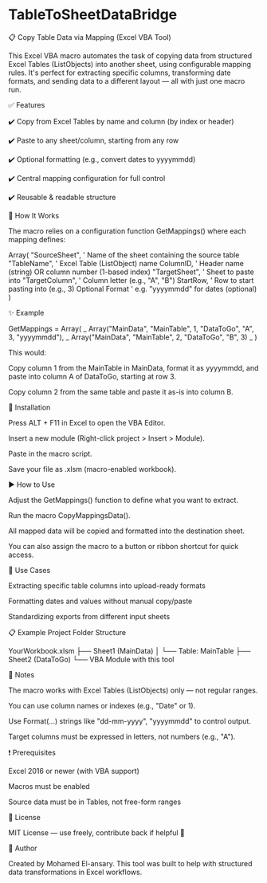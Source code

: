 # TableToSheetDataBridge

📋 Copy Table Data via Mapping (Excel VBA Tool)

This Excel VBA macro automates the task of copying data from structured Excel Tables (ListObjects) into another sheet, using configurable mapping rules. It's perfect for extracting specific columns, transforming date formats, and sending data to a different layout — all with just one macro run.

✅ Features

✔️ Copy from Excel Tables by name and column (by index or header)

✔️ Paste to any sheet/column, starting from any row

✔️ Optional formatting (e.g., convert dates to yyyymmdd)

✔️ Central mapping configuration for full control

✔️ Reusable & readable structure

🔧 How It Works

The macro relies on a configuration function GetMappings() where each mapping defines:

Array(
  "SourceSheet",     ' Name of the sheet containing the source table
  "TableName",       ' Excel Table (ListObject) name
  ColumnID,           ' Header name (string) OR column number (1-based index)
  "TargetSheet",     ' Sheet to paste into
  "TargetColumn",    ' Column letter (e.g., "A", "B")
  StartRow,           ' Row to start pasting into (e.g., 3)
  Optional Format     ' e.g. "yyyymmdd" for dates (optional)
)

✨ Example

GetMappings = Array( _
    Array("MainData", "MainTable", 1, "DataToGo", "A", 3, "yyyymmdd"), _
    Array("MainData", "MainTable", 2, "DataToGo", "B", 3) _
)

This would:

Copy column 1 from the MainTable in MainData, format it as yyyymmdd, and paste into column A of DataToGo, starting at row 3.

Copy column 2 from the same table and paste it as-is into column B.

💾 Installation

Press ALT + F11 in Excel to open the VBA Editor.

Insert a new module (Right-click project > Insert > Module).

Paste in the macro script.

Save your file as .xlsm (macro-enabled workbook).

▶️ How to Use

Adjust the GetMappings() function to define what you want to extract.

Run the macro CopyMappingsData().

All mapped data will be copied and formatted into the destination sheet.

You can also assign the macro to a button or ribbon shortcut for quick access.

📌 Use Cases

Extracting specific table columns into upload-ready formats

Formatting dates and values without manual copy/paste

Standardizing exports from different input sheets

📋 Example Project Folder Structure

YourWorkbook.xlsm
├── Sheet1 (MainData)
│   └── Table: MainTable
├── Sheet2 (DataToGo)
└── VBA Module with this tool

🧠 Notes

The macro works with Excel Tables (ListObjects) only — not regular ranges.

You can use column names or indexes (e.g., "Date" or 1).

Use Format(...) strings like "dd-mm-yyyy", "yyyymmdd" to control output.

Target columns must be expressed in letters, not numbers (e.g., "A").

❗ Prerequisites

Excel 2016 or newer (with VBA support)

Macros must be enabled

Source data must be in Tables, not free-form ranges

📄 License

MIT License — use freely, contribute back if helpful 💙

👏 Author

Created by Mohamed El-ansary. This tool was built to help with structured data transformations in Excel workflows.
